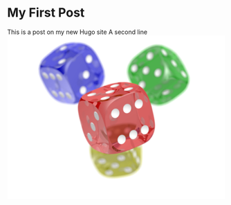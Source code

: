 # My First Post


This is a post on my new Hugo site
A second line
![4 colourful dice](/image.png)

